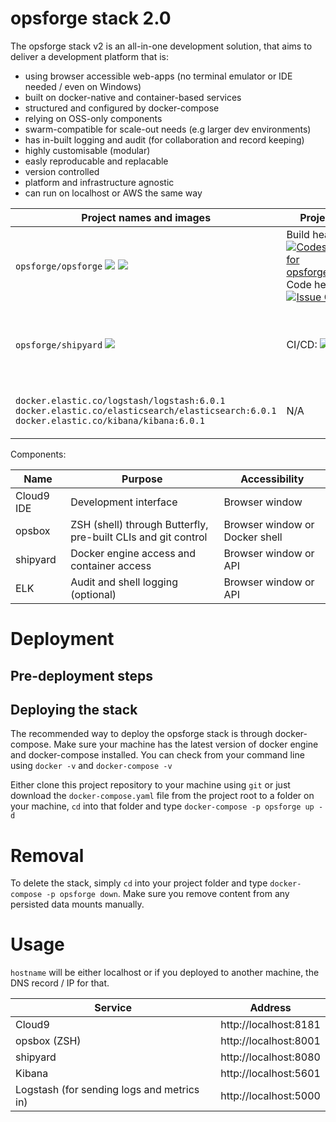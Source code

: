 # opsforge stack 2.0 #

The opsforge stack v2 is an all-in-one development solution, that aims to deliver a development platform that is:
* using browser accessible web-apps (no terminal emulator or IDE needed / even on Windows)
* built on docker-native and container-based services
* structured and configured by docker-compose
* relying on OSS-only components
* swarm-compatible for scale-out needs (e.g larger dev environments)
* has in-built logging and audit (for collaboration and record keeping)
* highly customisable (modular)
* easly reproducable and replacable
* version controlled
* platform and infrastructure agnostic
* can run on localhost or AWS the same way

| Project names and images | Project Health | Comments |
| --- | --- | --- |
| `opsforge/opsforge` [![](https://images.microbadger.com/badges/version/opsforge/opsforge.svg)](https://microbadger.com/images/opsforge/opsforge "Docker Hub link")  [![](https://images.microbadger.com/badges/image/opsforge/opsforge.svg)](https://microbadger.com/images/opsforge/opsforge "Get your own image badge on microbadger.com") | Build health: [ ![Codeship Status for opsforgeio/opsforge](https://app.codeship.com/projects/f6cc7410-98b5-0134-62d3-3e4a8d26d28a/status?branch=master)](https://app.codeship.com/projects/187530) Code health: [![Issue Count](https://codeclimate.com/github/opsforgeio/opsforge/badges/issue_count.svg)](https://codeclimate.com/github/opsforgeio/opsforge) | Ubuntu container with tools and shell  |
| `opsforge/shipyard` [![](https://images.microbadger.com/badges/image/opsforge/shipyard.svg)](https://microbadger.com/images/opsforge/shipyard "Get your own image badge on microbadger.com") | CI/CD: [![CircleCI](https://circleci.com/gh/opsforgeio/shipyard/tree/master.svg?style=svg)](https://circleci.com/gh/opsforgeio/shipyard/tree/master) | Docker Engine and Swarm controller, API and Web UI |
| `docker.elastic.co/logstash/logstash:6.0.1` `docker.elastic.co/elasticsearch/elasticsearch:6.0.1` `docker.elastic.co/kibana/kibana:6.0.1` | N/A | Logging and collector engine |

Components:

| Name | Purpose | Accessibility |
| ---  | ------- | ------------- |
| Cloud9 IDE | Development interface | Browser window |
| opsbox | ZSH (shell) through Butterfly, pre-built CLIs and git control | Browser window or Docker shell |
| shipyard | Docker engine access and container access | Browser window or API |
| ELK | Audit and shell logging (optional) | Browser window or API |

# Deployment

## Pre-deployment steps

## Deploying the stack

The recommended way to deploy the opsforge stack is through docker-compose. Make sure your machine has the latest version of docker engine and docker-compose installed. You can check from your command line using `docker -v` and `docker-compose -v`

Either clone this project repository to your machine using `git` or just download the `docker-compose.yaml` file from the project root to a folder on your machine, `cd` into that folder and type `docker-compose -p opsforge up -d`

# Removal

To delete the stack, simply `cd` into your project folder and type `docker-compose -p opsforge down`. Make sure you remove content from any persisted data mounts manually.

# Usage

`hostname` will be either localhost or if you deployed to another machine, the DNS record / IP for that.

| Service | Address |
| -- | -- |
| Cloud9 | http://localhost:8181 |
| opsbox (ZSH) | http://localhost:8001 |
| shipyard | http://localhost:8080 |
| Kibana | http://localhost:5601 |
| Logstash (for sending logs and metrics in) | http://localhost:5000 |
